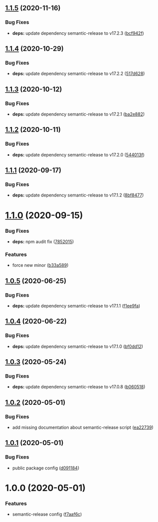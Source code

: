 ## [1.1.5](https://github.com/arbetsmyra/semantic-release-config/compare/v1.1.4...v1.1.5) (2020-11-16)


### Bug Fixes

* **deps:** update dependency semantic-release to v17.2.3 ([bcf942f](https://github.com/arbetsmyra/semantic-release-config/commit/bcf942fa9744ed0fc6b4bbacb903313634965bc4))

## [1.1.4](https://github.com/arbetsmyra/semantic-release-config/compare/v1.1.3...v1.1.4) (2020-10-29)


### Bug Fixes

* **deps:** update dependency semantic-release to v17.2.2 ([517d628](https://github.com/arbetsmyra/semantic-release-config/commit/517d628b41a49bd36a2a4347d69439081e493bca))

## [1.1.3](https://github.com/arbetsmyra/semantic-release-config/compare/v1.1.2...v1.1.3) (2020-10-12)


### Bug Fixes

* **deps:** update dependency semantic-release to v17.2.1 ([ba2e882](https://github.com/arbetsmyra/semantic-release-config/commit/ba2e882a9c2f3a52ffcd6cddedda20faa9a50d1c))

## [1.1.2](https://github.com/arbetsmyra/semantic-release-config/compare/v1.1.1...v1.1.2) (2020-10-11)


### Bug Fixes

* **deps:** update dependency semantic-release to v17.2.0 ([544013f](https://github.com/arbetsmyra/semantic-release-config/commit/544013f35634d8a9cdb72734fac19947cd3515a2))

## [1.1.1](https://github.com/arbetsmyra/semantic-release-config/compare/v1.1.0...v1.1.1) (2020-09-17)


### Bug Fixes

* **deps:** update dependency semantic-release to v17.1.2 ([8bf8477](https://github.com/arbetsmyra/semantic-release-config/commit/8bf8477a72697d541ff93083342ca2dcfdafc200))

# [1.1.0](https://github.com/arbetsmyra/semantic-release-config/compare/v1.0.5...v1.1.0) (2020-09-15)


### Bug Fixes

* **deps:** npm audit fix ([7852015](https://github.com/arbetsmyra/semantic-release-config/commit/7852015be60a9fb2c4cd4ade2882d7cbcbb94098))


### Features

* force new minor ([b33a589](https://github.com/arbetsmyra/semantic-release-config/commit/b33a589b6578feb986620332d29e9263b76afadd))

## [1.0.5](https://github.com/arbetsmyra/semantic-release-config/compare/v1.0.4...v1.0.5) (2020-06-25)


### Bug Fixes

* **deps:** update dependency semantic-release to v17.1.1 ([f1ee9fa](https://github.com/arbetsmyra/semantic-release-config/commit/f1ee9fafca0ccde01da0789b5d26478d598e1bd8))

## [1.0.4](https://github.com/arbetsmyra/semantic-release-config/compare/v1.0.3...v1.0.4) (2020-06-22)


### Bug Fixes

* **deps:** update dependency semantic-release to v17.1.0 ([bf0dd12](https://github.com/arbetsmyra/semantic-release-config/commit/bf0dd120224fcad86135511fed5de00311632444))

## [1.0.3](https://github.com/arbetsmyra/semantic-release-config/compare/v1.0.2...v1.0.3) (2020-05-24)


### Bug Fixes

* **deps:** update dependency semantic-release to v17.0.8 ([b060518](https://github.com/arbetsmyra/semantic-release-config/commit/b0605183a0883822645b155060af91d7188fe734))

## [1.0.2](https://github.com/arbetsmyra/semantic-release-config/compare/v1.0.1...v1.0.2) (2020-05-01)


### Bug Fixes

* add missing documentation about semantic-release script ([ea22739](https://github.com/arbetsmyra/semantic-release-config/commit/ea227397ba67daf7b034eb0c3f7cf69b0a1ed083))

## [1.0.1](https://github.com/arbetsmyra/semantic-release-config/compare/v1.0.0...v1.0.1) (2020-05-01)


### Bug Fixes

* public package config ([d091184](https://github.com/arbetsmyra/semantic-release-config/commit/d0911842719bb194bd8cf41f0fee066bfee0eee0))

# 1.0.0 (2020-05-01)


### Features

* semantic-release config ([f7aaf6c](https://github.com/arbetsmyra/semantic-release-config/commit/f7aaf6ce3e12fb9d83b2c2e362793a765395c4c5))
